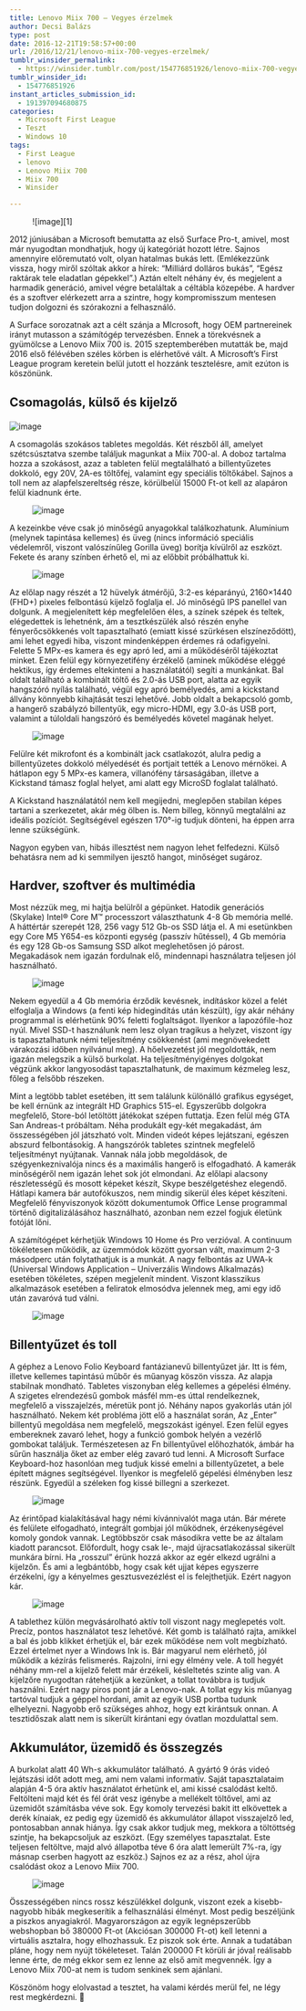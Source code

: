 ```yaml
---
title: Lenovo Miix 700 – Vegyes érzelmek
author: Decsi Balázs
type: post
date: 2016-12-21T19:58:57+00:00
url: /2016/12/21/lenovo-miix-700-vegyes-erzelmek/
tumblr_winsider_permalink:
  - https://winsider.tumblr.com/post/154776851926/lenovo-miix-700-vegyes-érzelmek
tumblr_winsider_id:
  - 154776851926
instant_articles_submission_id:
  - 191397094680875
categories:
  - Microsoft First League
  - Teszt
  - Windows 10
tags:
  - First League
  - lenovo
  - Lenovo Miix 700
  - Miix 700
  - Winsider

---
```

<figure class="tmblr-full">![image][1]</figure> 

2012 júniusában a Microsoft bemutatta az első Surface Pro-t, amivel, most már nyugodtan mondhatjuk, hogy új kategóriát hozott létre. Sajnos amennyire előremutató volt, olyan hatalmas bukás lett. (Emlékezzünk vissza, hogy miről szóltak akkor a hírek: “Milliárd dolláros bukás”, “Egész raktárak tele eladatlan gépekkel”.) Aztán eltelt néhány év, és megjelent a harmadik generáció, amivel végre betaláltak a céltábla közepébe. A hardver és a szoftver elérkezett arra a szintre, hogy kompromisszum mentesen tudjon dolgozni és szórakozni a felhasználó.

A Surface sorozatnak azt a célt szánja a MIcrosoft, hogy OEM partnereinek irányt mutasson a számítógép tervezésben. Ennek a törekvésnek a gyümölcse a Lenovo Miix 700 is. 2015 szeptemberében mutatták be, majd 2016 első félévében széles körben is elérhetővé vált. A Microsoft’s First League program keretein belül jutott el hozzánk tesztelésre, amit ezúton is köszönünk.

<!-- more -->

## **Csomagolás, külső és kijelző**<figure class="tmblr-full">

![image][2] </figure> 

A csomagolás szokásos tabletes megoldás. Két részből áll, amelyet szétcsúsztatva szembe találjuk magunkat a Miix 700-al. A doboz tartalma hozza a szokásost, azaz a tableten felül megtalálható a billentyűzetes dokkoló, egy 20V, 2A-es töltőfej, valamint egy speciális töltőkábel. Sajnos a toll nem az alapfelszereltség része, körülbelül 15000 Ft-ot kell az alapáron felül kiadnunk érte.<figure class="tmblr-full">

![image][3] </figure> 

A kezeinkbe véve csak jó minőségű anyagokkal találkozhatunk. Alumínium (melynek tapintása kellemes) és üveg (nincs információ speciális védelemről, viszont valószínűleg Gorilla üveg) borítja kívülről az eszközt. Fekete és arany színben érhető el, mi az előbbit próbálhattuk ki.<figure class="tmblr-full">

![image][4] </figure> 

Az előlap nagy részét a 12 hüvelyk átmérőjű, 3:2-es képarányú, 2160&#215;1440 (FHD+) pixeles felbontású kijelző foglalja el. Jó minőségű IPS panellel van dolgunk. A megjelenített kép megfelelően éles, a színek szépek és teltek, elégedettek is lehetnénk, ám a tesztkészülék alsó részén enyhe fényerőcsökkenés volt tapasztalható (emiatt kissé szürkésen elszíneződött), ami lehet egyedi hiba, viszont mindenképpen érdemes rá odafigyelni. Felette 5 MPx-es kamera és egy apró led, ami a működéséről tájékoztat minket. Ezen felül egy környezetifény érzékelő (aminek működése eléggé hektikus, így érdemes eltekinteni a használatától) segíti a munkánkat. Bal oldalt található a kombinált töltő és 2.0-ás USB port, alatta az egyik hangszóró nyílás található, végül egy apró bemélyedés, ami a kickstand állvány könnyebb kihajtását teszi lehetővé. Jobb oldalt a bekapcsoló gomb, a hangerő szabályzó billentyűk, egy micro-HDMI, egy 3.0-ás USB port, valamint a túloldali hangszóró és bemélyedés követel magának helyet.<figure class="tmblr-full">

![image][5] </figure> 

Felülre két mikrofont és a kombinált jack csatlakozót, alulra pedig a billentyűzetes dokkoló mélyedését és portjait tették a Lenovo mérnökei. A hátlapon egy 5 MPx-es kamera, villanófény társaságában, illetve a Kickstand támasz foglal helyet, ami alatt egy MicroSD foglalat található.

A Kickstand használatától nem kell megijedni, meglepően stabilan képes tartani a szerkezetet, akár még ölben is. Nem billeg, könnyű megtalálni az ideális pozíciót. Segítségével egészen 170°-ig tudjuk dönteni, ha éppen arra lenne szükségünk.

Nagyon egyben van, hibás illesztést nem nagyon lehet felfedezni. Külső behatásra nem ad ki semmilyen ijesztő hangot, minőséget sugároz.

## **Hardver, szoftver és multimédia**

Most nézzük meg, mi hajtja belülről a gépünket. Hatodik generációs (Skylake) Intel® Core M™ processzort választhatunk 4-8 Gb memória mellé. A háttértár szerepét 128, 256 vagy 512 Gb-os SSD látja el. A mi esetünkben egy Core M5 Y654-es központi egység (passzív hűtéssel), 4 Gb memória és egy 128 Gb-os Samsung SSD alkot meglehetősen jó párost. Megakadások nem igazán fordulnak elő, mindennapi használatra teljesen jól használható.<figure class="tmblr-full">

![image][6] </figure> 

Nekem egyedül a 4 Gb memória érződik kevésnek, indításkor közel a felét elfoglalja a Windows (a fenti kép hidegindítás után készült), így akár néhány programmal is elérhetünk 90% feletti foglaltságot. Ilyenkor a lapozófile-hoz nyúl. Mivel SSD-t használunk nem lesz olyan tragikus a helyzet, viszont így is tapasztalhatunk némi teljesítmény csökkenést (ami megnövekedett várakozási időben nyilvánul meg). A hőelvezetést jól megoldották, nem igazán melegszik a külső burkolat. Ha teljesítményigényes dolgokat végzünk akkor langyosodást tapasztalhatunk, de maximum kézmeleg lesz, főleg a felsőbb részeken.

Mint a legtöbb tablet esetében, itt sem találunk különálló grafikus egységet, be kell érnünk az integrált HD Graphics 515-el. Egyszerűbb dolgokra megfelelő, Store-ból letöltött játékokat szépen futtatja. Ezen felül még GTA San Andreas-t próbáltam. Néha produkált egy-két megakadást, ám összességében jól játszható volt. Minden videót képes lejátszani, egészen abszurd felbontásokig. A hangszórók tabletes szintnek megfelelő teljesítményt nyújtanak. Vannak nála jobb megoldások, de szégyenkeznivalója nincs és a maximális hangerő is elfogadható. A kamerák minőségéről nem igazán lehet sok jót elmondani. Az előlapi alacsony részletességű és mosott képeket készít, Skype beszélgetéshez elegendő. Hátlapi kamera bár autofókuszos, nem mindig sikerül éles képet készíteni. Megfelelő fényviszonyok között dokumentumok Office Lense programmal történő digitalizálásához használható, azonban nem ezzel fogjuk életünk fotóját lőni.

A számítógépet kérhetjük Windows 10 Home és Pro verzióval. A continuum tökéletesen működik, az üzemmódok között gyorsan vált, maximum 2-3 másodperc után folytathatjuk is a munkát. A nagy felbontás az UWA-k (Universal Windows Application – Univerzális Windows Alkalmazás) esetében tökéletes, szépen megjelenít mindent. Viszont klasszikus alkalmazások esetében a feliratok elmosódva jelennek meg, ami egy idő után zavaróvá tud válni.<figure class="tmblr-full">

![image][7] </figure> 

## **Billentyűzet és toll**

A géphez a Lenovo Folio Keyboard fantázianevű billentyűzet jár. Itt is fém, illetve kellemes tapintású műbőr és műanyag köszön vissza. Az alapja stabilnak mondható. Tabletes viszonyban elég kellemes a gépelési élmény. A szigetes elrendezésű gombok másfél mm-es úttal rendelkeznek, megfelelő a visszajelzés, méretük pont jó. Néhány napos gyakorlás után jól használható. Nekem két probléma jött elő a használat során, Az „Enter” billentyű megoldása nem megfelelő, megszokást igényel. Ezen felül egyes embereknek zavaró lehet, hogy a funkció gombok helyén a vezérlő gombokat találjuk. Természetesen az Fn billentyűvel előhozhatók, ámbár ha sűrűn használja őket az ember elég zavaró tud lenni. A Microsoft Surface Keyboard-hoz hasonlóan meg tudjuk kissé emelni a billentyűzetet, a bele épített mágnes segítségével. Ilyenkor is megfelelő gépelési élményben lesz részünk. Egyedül a széleken fog kissé billegni a szerkezet.<figure class="tmblr-full">

![image][8] </figure> 

Az érintőpad kialakításával hagy némi kívánnivalót maga után. Bár mérete és felülete elfogadható, integrált gombjai jól működnek, érzékenységével komoly gondok vannak. Legtöbbször csak másodikra vette be az általam kiadott parancsot. Előfordult, hogy csak le-, majd újracsatlakozással sikerült munkára bírni. Ha „rosszul” érünk hozzá akkor az egér elkezd ugrálni a kijelzőn. És ami a legbántóbb, hogy csak két ujjat képes egyszerre érzékelni, így a kényelmes gesztusvezézlést el is felejthetjük. Ezért nagyon kár.<figure class="tmblr-full">

![image][9] </figure> 

A tablethez külön megvásárolható aktív toll viszont nagy meglepetés volt. Precíz, pontos használatot tesz lehetővé. Két gomb is található rajta, amikkel a bal és jobb klikket érhetjük el, bár ezek működése nem volt megbízható. Ezzel értelmet nyer a Windows Ink is. Bár magyarul nem elérhető, jól működik a kézírás felismerés. Rajzolni, írni egy élmény vele. A toll hegyét néhány mm-rel a kijelző felett már érzékeli, késleltetés szinte alig van. A kijelzőre nyugodtan rátehetjük a kezünket, a tollat továbbra is tudjuk használni. Ezért nagy piros pont jár a Lenovo-nak. A tollat egy kis műanyag tartóval tudjuk a géppel hordani, amit az egyik USB portba tudunk elhelyezni. Nagyobb erő szükséges ahhoz, hogy ezt kirántsuk onnan. A tesztidőszak alatt nem is sikerült kirántani egy óvatlan mozdulattal sem.

## **Akkumulátor, üzemidő és összegzés**

A burkolat alatt 40 Wh-s akkumulátor található. A gyártó 9 órás videó lejátszási időt adott meg, ami nem valami informatív. Saját tapasztalataim alapján 4-5 óra aktív használatot érhetünk el, ami kissé csalódást keltő. Feltölteni majd két és fél órát vesz igénybe a mellékelt töltővel, ami az üzemidőt számításba véve sok. Egy komoly tervezési bakit itt elkövettek a derék kínaiak, ez pedig egy üzemidő és akkumulátor állapot visszajelző led, pontosabban annak hiánya. Így csak akkor tudjuk meg, mekkora a töltöttség szintje, ha bekapcsoljuk az eszközt. (Egy személyes tapasztalat. Este teljesen feltöltve, majd alvó állapotba téve 6 óra alatt lemerült 7%-ra, így másnap cserben hagyott az eszköz.) Sajnos ez az a rész, ahol újra csalódást okoz a Lenovo Miix 700.<figure class="tmblr-full">

![image][10] </figure> 

Összességében nincs rossz készülékkel dolgunk, viszont ezek a kisebb-nagyobb hibák megkeserítik a felhasználási élményt. Most pedig beszéljünk a piszkos anyagiakról. Magyarországon az egyik legnépszerűbb webshopban bő 380000 Ft-ot (Akciósan 300000 Ft-ot) kell letenni a virtuális asztalra, hogy elhozhassuk. Ez piszok sok érte. Annak a tudatában pláne, hogy nem nyújt tökéleteset. Talán 200000 Ft körüli ár jóval reálisabb lenne érte, de még ekkor sem ez lenne az első amit megvennék. Így a Lenovo Miix 700-at nem is tudom senkinek sem ajánlani.

Köszönöm hogy elolvastad a tesztet, ha valami kérdés merül fel, ne légy rest megkérdezni. 🙂

 [1]: https://68.media.tumblr.com/0fbfc77c33356bddfe980bdf14f4d8c9/tumblr_inline_oijzd7ic441uz1ind_540.jpg
 [2]: https://68.media.tumblr.com/f429abc03800b1d265adce21fa15fa93/tumblr_inline_oijzduxzuB1uz1ind_540.jpg
 [3]: https://68.media.tumblr.com/7b231620c456ca23b4e69d8917466278/tumblr_inline_oijzebt3AH1uz1ind_540.jpg
 [4]: https://68.media.tumblr.com/25e201a9204d0213f1b98662c20979ed/tumblr_inline_oijzeu89p01uz1ind_540.jpg
 [5]: https://68.media.tumblr.com/20a4df8d5313659fe1389a411337f05f/tumblr_inline_oijzfaXZBs1uz1ind_540.jpg
 [6]: https://68.media.tumblr.com/99605b96f908ddcc5e6924728a01e465/tumblr_inline_oijzfsPObt1uz1ind_540.jpg
 [7]: https://68.media.tumblr.com/adc799898ff3fc39acc3381944efc90a/tumblr_inline_oijzgqrVb61uz1ind_540.jpg
 [8]: https://68.media.tumblr.com/699c9534eab306aa0acfef7c52095841/tumblr_inline_oijzhq72CZ1uz1ind_540.jpg
 [9]: https://68.media.tumblr.com/81041310348ca2bb5b5e47fc593e302a/tumblr_inline_oijzicF4aH1uz1ind_540.jpg
 [10]: https://68.media.tumblr.com/230af9fdeac2b87c5c2ebdd86c7bd31d/tumblr_inline_oijzivvquk1uz1ind_540.png